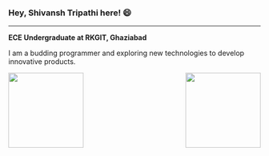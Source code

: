 ### Hey, Shivansh Tripathi here! 😄 
***
**ECE Undergraduate at RKGIT, Ghaziabad**

I am a budding programmer and exploring new technologies to develop innovative products.

<img src="https://github-readme-stats.vercel.app/api?username=Shivansh789&&show_icons=true&title_color=54d1ff&icon_color=ff860d&text_color=F5F5F5&bg_color=1b1b1b" align="left" height=150em>
<img src="https://github-readme-stats.vercel.app/api/top-langs/?username=Shivansh789&layout=compact" align="right" height=150em>


